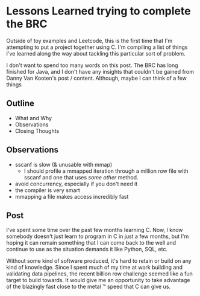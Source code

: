 # Lessons Learned trying to complete the BRC

Outside of toy examples and Leetcode, this is the first time that I'm attempting to put a project together using C. I'm compiling a list of things I've learned along the way about tackling this particular sort of problem.

I don't want to spend too many words on this post. The BRC has long finished for Java, and I don't have any insights that couldn't be gained from Danny Van Kooten's post / content. Although, maybe I can think of a few things

## Outline

- What and Why
- Observations
- Closing Thoughts

## Observations

- sscanf is slow (& unusable with mmap)
  - I should profile a mmapped iteration through a million row file with sscanf and one that uses *some other* method.
- avoid concurrency, especially if you don't need it
- the compiler is very smart
- mmapping a file makes access incredibly fast

## Post

I've spent some time over the past few months learning C. Now, I know somebody doesn't just learn to program in C in just a few months, but I'm hoping it can remain something that I can come back to the well and continue to use as the situation demands it like Python, SQL, etc.

Without some kind of software produced, it's hard to retain or build on any kind of knowledge. Since I spent much of my time at work building and validating data pipelines, the recent billion row challenge seemed like a fun target to build towards. It would give me an opportunity to take advantage of the blazingly fast close to the metal :tm: speed that C can give us.
